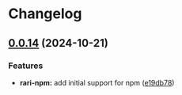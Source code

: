 # Changelog

## [0.0.14](https://github.com/mdn/rari/compare/v0.0.13...v0.0.14) (2024-10-21)


### Features

* **rari-npm:** add initial support for npm ([e19db78](https://github.com/mdn/rari/commit/e19db78543b231e6711a2b4ea8a9ee7763a5b69b))
